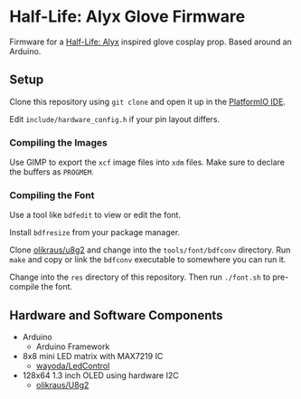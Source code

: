 # Half-Life: Alyx Glove Firmware
Firmware for a [Half-Life: Alyx](https://store.steampowered.com/app/546560/HalfLife_Alyx/) inspired glove cosplay prop. Based around an Arduino.

## Setup

Clone this repository using `git clone` and open it up in the [PlatformIO IDE](https://platformio.org/).

Edit `include/hardware_config.h` if your pin layout differs.

### Compiling the Images

Use GIMP to export the `xcf` image files into `xdm` files. Make sure to declare the buffers as `PROGMEM`.

### Compiling the Font

Use a tool like `bdfedit` to view or edit the font.

Install `bdfresize` from your package manager.

Clone [olikraus/u8g2](https://github.com/olikraus/u8g2) and change into the `tools/font/bdfconv` directory. Run `make` and copy or link the `bdfconv` executable to somewhere you can run it.

Change into the `res` directory of this repository. Then run `./font.sh` to pre-compile the font.

## Hardware and Software Components

 - Arduino
   - Arduino Framework
 - 8x8 mini LED matrix with MAX7219 IC
   - [wayoda/LedControl](https://platformio.org/lib/show/914/LedControl)
 - 128x64 1.3 inch OLED using hardware I2C
   - [olikraus/U8g2](https://platformio.org/lib/show/942/U8g2)

